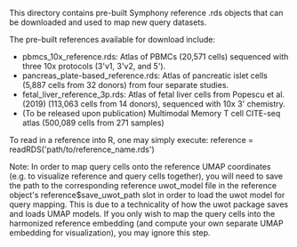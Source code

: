 This directory contains pre-built Symphony reference .rds objects that can be downloaded and used to map new query datasets.

The pre-built references available for download include:

- pbmcs_10x_reference.rds: Atlas of PBMCs (20,571 cells) sequenced with three 10x protocols (3'v1, 3'v2, and 5').
- pancreas_plate-based_reference.rds: Atlas of pancreatic islet cells (5,887 cells from 32 donors) from four separate studies.
- fetal_liver_reference_3p.rds: Atlas of fetal liver cells from Popescu et al. (2019) (113,063 cells from 14 donors), sequenced with 10x 3' chemistry.
- (To be released upon publication) Multimodal Memory T cell CITE-seq atlas (500,089 cells from 271 samples)

To read in a reference into R, one may simply execute: reference = readRDS('path/to/reference_name.rds')

Note: In order to map query cells onto the reference UMAP coordinates (e.g. to visualize reference and query cells together), you will need to save the path to the corresponding reference uwot_model file in the reference object's reference$save_uwot_path slot in order to load the uwot model for query mapping. This is due to a technicality of how the uwot package saves and loads UMAP models. If you only wish to map the query cells into the harmonized reference embedding (and compute your own separate UMAP embedding for visualization), you may ignore this step.


